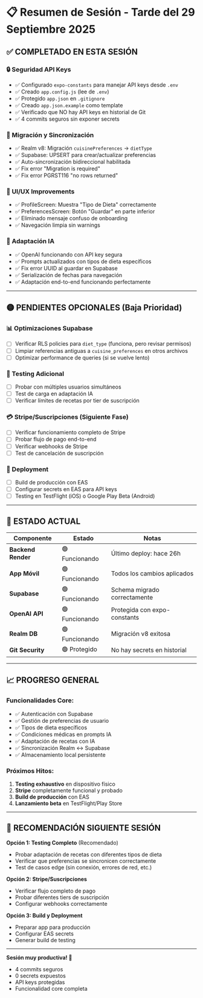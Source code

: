 # 📋 Resumen de Sesión - Tarde del 29 Septiembre 2025

## ✅ COMPLETADO EN ESTA SESIÓN

### 🔒 Seguridad API Keys
- ✅ Configurado `expo-constants` para manejar API keys desde `.env`
- ✅ Creado `app.config.js` (lee de `.env`)
- ✅ Protegido `app.json` en `.gitignore`
- ✅ Creado `app.json.example` como template
- ✅ Verificado que NO hay API keys en historial de Git
- ✅ 4 commits seguros sin exponer secrets

### 🔄 Migración y Sincronización
- ✅ Realm v8: Migración `cuisinePreferences` → `dietType`
- ✅ Supabase: UPSERT para crear/actualizar preferencias
- ✅ Auto-sincronización bidireccional habilitada
- ✅ Fix error "Migration is required"
- ✅ Fix error PGRST116 "no rows returned"

### 🎨 UI/UX Improvements
- ✅ ProfileScreen: Muestra "Tipo de Dieta" correctamente
- ✅ PreferencesScreen: Botón "Guardar" en parte inferior
- ✅ Eliminado mensaje confuso de onboarding
- ✅ Navegación limpia sin warnings

### 🤖 Adaptación IA
- ✅ OpenAI funcionando con API key segura
- ✅ Prompts actualizados con tipos de dieta específicos
- ✅ Fix error UUID al guardar en Supabase
- ✅ Serialización de fechas para navegación
- ✅ Adaptación end-to-end funcionando perfectamente

---

## 🟡 PENDIENTES OPCIONALES (Baja Prioridad)

### 📊 Optimizaciones Supabase
- [ ] Verificar RLS policies para `diet_type` (funciona, pero revisar permisos)
- [ ] Limpiar referencias antiguas a `cuisine_preferences` en otros archivos
- [ ] Optimizar performance de queries (si se vuelve lento)

### 🧪 Testing Adicional
- [ ] Probar con múltiples usuarios simultáneos
- [ ] Test de carga en adaptación IA
- [ ] Verificar límites de recetas por tier de suscripción

### 💳 Stripe/Suscripciones (Siguiente Fase)
- [ ] Verificar funcionamiento completo de Stripe
- [ ] Probar flujo de pago end-to-end
- [ ] Verificar webhooks de Stripe
- [ ] Test de cancelación de suscripción

### 📱 Deployment
- [ ] Build de producción con EAS
- [ ] Configurar secrets en EAS para API keys
- [ ] Testing en TestFlight (iOS) o Google Play Beta (Android)

---

## 🎯 ESTADO ACTUAL

| Componente | Estado | Notas |
|------------|--------|-------|
| **Backend Render** | 🟢 Funcionando | Último deploy: hace 26h |
| **App Móvil** | 🟢 Funcionando | Todos los cambios aplicados |
| **Supabase** | 🟢 Funcionando | Schema migrado correctamente |
| **OpenAI API** | 🟢 Funcionando | Protegida con expo-constants |
| **Realm DB** | 🟢 Funcionando | Migración v8 exitosa |
| **Git Security** | 🟢 Protegido | No hay secrets en historial |

---

## 📈 PROGRESO GENERAL

### Funcionalidades Core:
- ✅ Autenticación con Supabase
- ✅ Gestión de preferencias de usuario
- ✅ Tipos de dieta específicos
- ✅ Condiciones médicas en prompts IA
- ✅ Adaptación de recetas con IA
- ✅ Sincronización Realm ↔ Supabase
- ✅ Almacenamiento local persistente

### Próximos Hitos:
1. **Testing exhaustivo** en dispositivo físico
2. **Stripe** completamente funcional y probado
3. **Build de producción** con EAS
4. **Lanzamiento beta** en TestFlight/Play Store

---

## 🚀 RECOMENDACIÓN SIGUIENTE SESIÓN

**Opción 1: Testing Completo** (Recomendado)
- Probar adaptación de recetas con diferentes tipos de dieta
- Verificar que preferencias se sincronicen correctamente
- Test de casos edge (sin conexión, errores de red, etc.)

**Opción 2: Stripe/Suscripciones**
- Verificar flujo completo de pago
- Probar diferentes tiers de suscripción
- Configurar webhooks correctamente

**Opción 3: Build y Deployment**
- Preparar app para producción
- Configurar EAS secrets
- Generar build de testing

---

**Sesión muy productiva! 🎉**
- 4 commits seguros
- 0 secrets expuestos
- API keys protegidas
- Funcionalidad core completa
